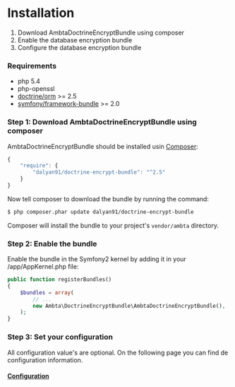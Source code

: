 # Installation

1. Download AmbtaDoctrineEncryptBundle using composer
2. Enable the database encryption bundle
3. Configure the database encryption bundle

### Requirements

* php 5.4 
* php-openssl
* [doctrine/orm](https://packagist.org/packages/doctrine/orm) >= 2.5
* [symfony/framework-bundle](https://packagist.org/packages/symfony/framework-bundle) >= 2.0

### Step 1: Download AmbtaDoctrineEncryptBundle using composer

AmbtaDoctrineEncryptBundle should be installed usin [Composer](http://getcomposer.org/):

``` js
{
    "require": {
        "dalyan91/doctrine-encrypt-bundle": "^2.5"
    }
}
```

Now tell composer to download the bundle by running the command:

``` bash
$ php composer.phar update dalyan91/doctrine-encrypt-bundle
```

Composer will install the bundle to your project's `vendor/ambta` directory.

### Step 2: Enable the bundle

Enable the bundle in the Symfony2 kernel by adding it in your /app/AppKernel.php file:

``` php
public function registerBundles()
{
    $bundles = array(
        // ...
        new Ambta\DoctrineEncryptBundle\AmbtaDoctrineEncryptBundle(),
    );
}
```

### Step 3: Set your configuration

All configuration value's are optional.
On the following page you can find de configuration information.

#### [Configuration](https://github.com/dalyan91/DoctrineEncryptBundle/blob/master/Resources/doc/configuration.md)

